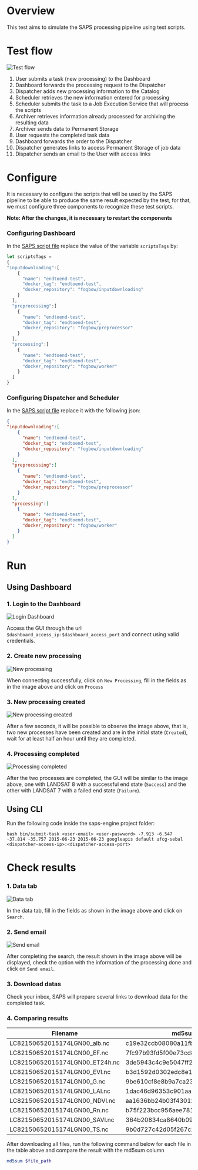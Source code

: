 # Overview

This test aims to simulate the SAPS processing pipeline using test scripts.

# Test flow

![Test flow](img/end-to-end-test-flow.png)

1. User submits a task (new processing) to the Dashboard
2. Dashboard forwards the processing request to the Dispatcher
3. Dispatcher adds new processing information to the Catalog
4. Scheduler retrieves the new information entered for processing
5. Scheduler submits the task to a Job Execution Service that will process the scripts
6. Archiver retrieves information already processed for archiving the resulting data
7. Archiver sends data to Permanent Storage
8. User requests the completed task data
9. Dashboard forwards the order to the Dispatcher
10. Dispatcher generates links to access Permanent Storage of job data
11. Dispatcher sends an email to the User with access links

# Configure

It is necessary to configure the scripts that will be used by the SAPS pipeline to be able to produce the same result expected by the test, for that, we must configure three components to recognize these test scripts.

**Note: After the changes, it is necessary to restart the components**

### Configuring Dashboard

In the [SAPS script file](https://github.com/ufcg-lsd/saps-dashboard/tree/master/public/dashboardApp.js) replace the value of the variable `scriptsTags` by:

```javascript
let scriptsTags = 
{
"inputdownloading":[
    {
      "name": "endtoend-test",
      "docker_tag": "endtoend-test",
      "docker_repository": "fogbow/inputdownloading"
    }
  ],
  "preprocessing":[
    {
      "name": "endtoend-test",
      "docker_tag": "endtoend-test",
      "docker_repository": "fogbow/preprocessor"
    }
  ],
  "processing":[
    {
      "name": "endtoend-test",
      "docker_tag": "endtoend-test",
      "docker_repository": "fogbow/worker"
    }
  ]
}
```

### Configuring Dispatcher and Scheduler

In the [SAPS script file](https://github.com/ufcg-lsd/saps-engine/tree/develop/resources/execution_script_tags.json) replace it with the following json:

```json
{
"inputdownloading":[
    {
      "name": "endtoend-test",
      "docker_tag": "endtoend-test",
      "docker_repository": "fogbow/inputdownloading"
    }
  ],
  "preprocessing":[
    {
      "name": "endtoend-test",
      "docker_tag": "endtoend-test",
      "docker_repository": "fogbow/preprocessor"
    }
  ],
  "processing":[
    {
      "name": "endtoend-test",
      "docker_tag": "endtoend-test",
      "docker_repository": "fogbow/worker"
    }
  ]
}
```

# Run

## Using Dashboard

### 1. Login to the Dashboard

![Login Dashboard](img/end-to-end-test-run-img1.png)

Access the GUI through the url ```$dashboard_access_ip:$dashboard_access_port``` and connect using valid credentials.

### 2. Create new processing

![New processing](img/end-to-end-test-run-img2.png)

When connecting successfully, click on `New Processing`, fill in the fields as in the image above and click on `Process`

### 3. New processing created

![New processing created](img/end-to-end-test-run-img3.png)

After a few seconds, it will be possible to observe the image above, that is, two new processes have been created and are in the initial state (`Created`), wait for at least half an hour until they are completed.

### 4. Processing completed

![Processing completed](img/end-to-end-test-run-img4.png)

After the two processes are completed, the GUI will be similar to the image above, one with LANDSAT 8 with a successful end state (`Success`) and the other with LANDSAT 7 with a failed end state (`Failure`).

## Using CLI

Run the following code inside the saps-engine project folder:

```
bash bin/submit-task <user-email> <user-paswword> -7.913 -6.547 -37.814 -35.757 2015-06-23 2015-06-23 googleapis default ufcg-sebal <dispatcher-access-ip>:<dispatcher-access-port>
```

# Check results

### 1. Data tab

![Data tab](img/end-to-end-test-check-results-img1.png)

In the data tab, fill in the fields as shown in the image above and click on `Search`.

### 2. Send email

![Send email](img/end-to-end-test-check-results-img2.png)

After completing the search, the result shown in the image above will be displayed, check the option with the information of the processing done and click on `Send email`.

### 3. Download datas

Check your inbox, SAPS will prepare several links to download data for the completed task.

### 4. Comparing results

Filename | md5sum
-|-
LC82150652015174LGN00_alb.nc  | c19e32ccb08080a11fbf4ff0a961a891
LC82150652015174LGN00_EF.nc | 7fc97b93fd5f00e73cd82edc4e291818
LC82150652015174LGN00_ET24h.nc | 3de5943c4c9e5047ff2318829ad65f4d
LC82150652015174LGN00_EVI.nc | b3d1592d0302edc8e115f14650f7e029
LC82150652015174LGN00_G.nc | 9be610cf8e8b9a7ca2382a3c6c492b20
LC82150652015174LGN00_LAI.nc | 1dac46d96353c901aa3fae7f2e831cc6
LC82150652015174LGN00_NDVI.nc | aa1636bb24b03f43012b5940648d2de2
LC82150652015174LGN00_Rn.nc | b75f223bcc956aee781e7e993f5fafcb
LC82150652015174LGN00_SAVI.nc | 364b20834ca8640b098669ef0aa726e8
LC82150652015174LGN00_TS.nc | 9b0d727c42d05f267c226eab1f1b1e0e


After downloading all files, run the following command below for each file in the table above and compare the result with the md5sum column

```bash
md5sum $file_path
```




